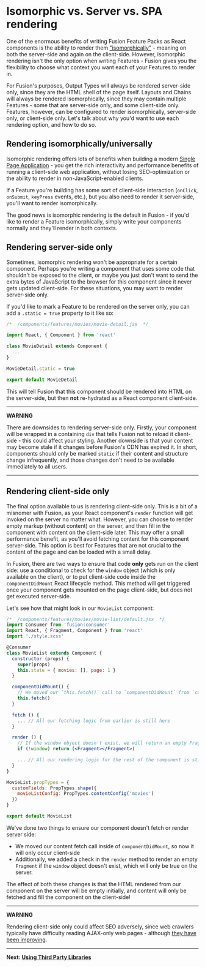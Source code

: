 # Isomorphic vs. Server vs. SPA rendering

One of the enormous benefits of writing Fusion Feature Packs as React components is the ability to render them ["isomorphically"](https://en.wikipedia.org/wiki/Isomorphic_JavaScript) - meaning on both the server-side and again on the client-side. However, isomorphic rendering isn't the only option when writing Features - Fusion gives you the flexibility to choose what context you want each of your Features to render in.

For Fusion's purposes, Output Types will always be rendered server-side only, since they are the HTML shell of the page itself. Layouts and Chains will always be rendered isomorphically, since they may contain multiple Features - some that are server-side only, and some client-side only. Features, however, can be configured to render isomorphically, server-side only, or client-side only. Let's talk about why you'd want to use each rendering option, and how to do so.

## Rendering isomorphically/universally

Isomorphic rendering offers lots of benefits when building a modern [Single Page Application](https://en.wikipedia.org/wiki/Single-page_application) - you get the rich interactivity and performance benefits of running a client-side web application, without losing SEO-optimization or the ability to render in non-JavaScript-enabled clients.

If a Feature you're building has some sort of client-side interaction (`onClick`, `onSubmit`, `keyPress` events, etc.), but you also need to render it server-side, you'll want to render isomorphically.

The good news is isomorphic rendering is the default in Fusion - if you'd like to render a Feature isomorphically, simply write your components normally and they'll render in both contexts.

## Rendering server-side only

Sometimes, isomorphic rendering won't be appropriate for a certain component. Perhaps you're writing a component that uses some code that shouldn't be exposed to the client, or maybe you just don't want to send the extra bytes of JavaScript to the browser for this component since it never gets updated client-side. For these situations, you may want to render server-side only.

If you'd like to mark a Feature to be rendered on the server only, you can add a `.static = true` property to it like so:

```jsx
/*  /components/features/movies/movie-detail.jsx  */

import React, { Component } from 'react'

class MovieDetail extends Component {
  ...
}

MovieDetail.static = true

export default MovieDetail
```

This will tell Fusion that this component should be rendered into HTML on the server-side, but then **not** re-hydrated as a React component client-side.

---

**WARNING**

There are downsides to rendering server-side only. Firstly, your component will be wrapped in a containing `div` that tells Fusion not to reload it client-side - this could affect your styling. Another downside is that your content may become stale if it changes before Fusion's CDN has expired it. In short, components should only be marked `static` if their content and structure change infrequently, and those changes don't need to be available immediately to all users.

---

## Rendering client-side only

The final option available to us is rendering client-side only. This is a bit of a misnomer with Fusion, as your React component's `render` function will get invoked on the server no matter what. However, you can choose to render empty markup (without content) on the server, and then fill in the component with content on the client-side later. This may offer a small performance benefit, as you'll avoid fetching content for this component server-side. This option is best for Features that are not crucial to the content of the page and can be loaded with a small delay.

In Fusion, there are two ways to ensure that code **only** gets run on the client side: use a conditional to check for the `window` object (which is only available on the client), or to put client-side code inside the `componentDidMount` React lifecycle method. This method will get triggered once your component gets mounted on the page client-side, but does not get executed server-side.

Let's see how that might look in our `MovieList` component:

```jsx
/*  /components/features/movies/movie-list/default.jsx  */
import Consumer from 'fusion:consumer'
import React, { Fragment, Component } from 'react'
import './style.scss'

@Consumer
class MovieList extends Component {
  constructor (props) {
    super(props)
    this.state = { movies: [], page: 1 }
  }

  componentDidMount() {
    // We moved our `this.fetch()` call to `componentDidMount` from `constructor`
    this.fetch()
  }

  fetch () {
    ... // All our fetching logic from earlier is still here
  }

  render () {
    // If the window object doesn't exist, we will return an empty Fragment
    if (!window) return (<Fragment></Fragment>)

    ... // All our rendering logic for the rest of the component is still here
  }
}

MovieList.propTypes = {
  customFields: PropTypes.shape({
    movieListConfig: PropTypes.contentConfig('movies')
  })
}

export default MovieList
```

We've done two things to ensure our component doesn't fetch or render server side:
- We moved our content fetch call inside of `componentDidMount`, so now it will only occur client-side
- Additionally, we added a check in the `render` method to render an empty `Fragment` if the `window` object doesn't exist, which will only be true on the server.

The effect of both these changes is that the HTML rendered from our component on the server will be empty initially, and content will only be fetched and fill the component on the client-side!

---

**WARNING**

Rendering client-side only could affect SEO adversely, since web crawlers typically have difficulty reading AJAX-only web pages - although [they have been improving](https://developers.google.com/search/docs/ajax-crawling/docs/learn-more).

---

**Next: [Using Third Party Libraries](./using-third-party-libraries.md)**
